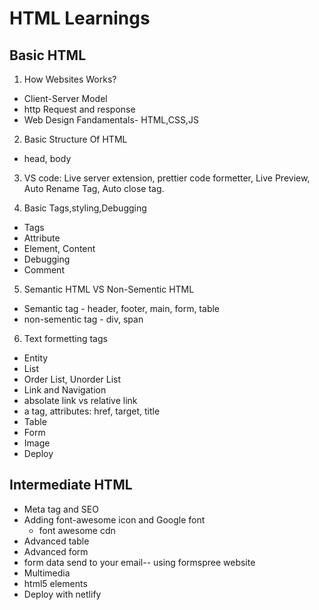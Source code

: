 # HTML Learnings

## Basic HTML

1. How Websites Works?

- Client-Server Model
- http Request and response
- Web Design Fandamentals- HTML,CSS,JS

2. Basic Structure Of HTML

- head, body

3. VS code: Live server extension, prettier code formetter, Live Preview, Auto Rename Tag, Auto close tag.

4. Basic Tags,styling,Debugging

- Tags
- Attribute
- Element, Content
- Debugging
- Comment

5. Semantic HTML VS Non-Sementic HTML

- Semantic tag - header, footer, main, form, table
- non-sementic tag - div, span

6. Text formetting tags
 - Entity
- List
 - Order List, Unorder List
- Link and Navigation
 - absolate link vs relative link
 - a tag, attributes: href, target, title
- Table
- Form
- Image
- Deploy

## Intermediate HTML

- Meta tag and SEO
- Adding font-awesome icon and Google font
  - font awesome cdn
- Advanced table
- Advanced form
- form data send to your email-- using formspree website
- Multimedia
- html5 elements 
- Deploy with netlify

